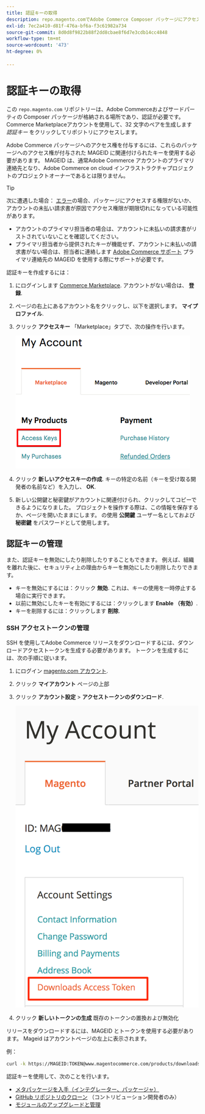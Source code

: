 ```yaml
---
title: 認証キーの取得
description: repo.magento.comでAdobe Commerce Composer パッケージにアクセスするための資格情報を取得するには、次の手順に従います。
exl-id: 7ec2a410-d81f-476a-bf6a-f3c61982a734
source-git-commit: 8d0d8f9822b88f2dd8cbae8f6d7e3cdb14cc4848
workflow-type: tm+mt
source-wordcount: '473'
ht-degree: 0%

---
```


# 認証キーの取得

この `repo.magento.com` リポジトリーは、Adobe Commerceおよびサードパーティの Composer パッケージが格納される場所であり、認証が必要です。 Commerce Marketplaceアカウントを使用して、32 文字のペアを生成します *認証キー* をクリックしてリポジトリにアクセスします。

Adobe Commerce パッケージへのアクセス権を付与するには、これらのパッケージへのアクセス権が付与された MAGEID に関連付けられたキーを使用する必要があります。 MAGEID は、通常Adobe Commerce アカウントのプライマリ連絡先となり、Adobe Commerce on cloud インフラストラクチャプロジェクトのプロジェクトオーナーであるとは限りません。

>[!TIP]
>
>次に遭遇した場合： [エラー](https://experienceleague.adobe.com/docs/commerce-knowledge-base/kb/troubleshooting/deployment/magento-commerce-cloud-repo-could-not-be-accessed-403-forbidden-or-404-not-found-error-when-deploying.html)の場合、パッケージにアクセスする権限がないか、アカウントの未払い請求書が原因でアクセス権限が期限切れになっている可能性があります。
>
>* アカウントのプライマリ担当者の場合は、アカウントに未払いの請求書がリストされていないことを確認してください。
>* プライマリ担当者から提供されたキーが機能せず、アカウントに未払いの請求書がない場合は、担当者に連絡します [Adobe Commerce サポート](https://experienceleague.adobe.com/docs/commerce-knowledge-base/kb/help-center-guide/magento-help-center-user-guide.html#submit-ticket) プライマリ連絡先の MAGEID を使用する際にサポートが必要です。

認証キーを作成するには：

1. にログインします [Commerce Marketplace](https://commercemarketplace.adobe.com/). アカウントがない場合は、 **登録**.

1. ページの右上にあるアカウント名をクリックし、以下を選択します。 **マイプロファイル**.

1. クリック **アクセスキー** 「Marketplace」タブで、次の操作を行います。

   ![Commerce Marketplaceで安全なアクセスキーを入手](../../assets/installation/cloud_access-key.png)

1. クリック **新しいアクセスキーの作成**. キーの特定の名前（キーを受け取る開発者の名前など）を入力し、 **OK**.

1. 新しい公開鍵と秘密鍵がアカウントに関連付けられ、クリックしてコピーできるようになりました。 プロジェクトを操作する際は、この情報を保存するか、ページを開いたままにします。 の使用 **公開鍵** ユーザー名としておよび **秘密鍵** をパスワードとして使用します。

## 認証キーの管理

また、認証キーを無効にしたり削除したりすることもできます。 例えば、組織を離れた後に、セキュリティ上の理由からキーを無効にしたり削除したりできます。

* キーを無効にするには：クリック **無効**. これは、キーの使用を一時停止する場合に実行できます。
* 以前に無効にしたキーを有効にするには：クリックします **Enable （有効）**.
* キーを削除するには：クリックします **削除**.

### SSH アクセストークンの管理

SSH を使用してAdobe Commerce リリースをダウンロードするには、ダウンロードアクセストークンを生成する必要があります。 トークンを生成するには、次の手順に従います。

1. にログイン [magento.com アカウント](https://account.magento.com/customer/account/login).
1. クリック **マイアカウント** ページの上部
1. クリック **アカウント設定** > **アクセストークンのダウンロード**.

   ![キーへのアクセス](../../assets/installation/connect_keys1.png)

1. クリック **新しいトークンの生成** 既存のトークンの置換および無効化

リリースをダウンロードするには、MAGEID とトークンを使用する必要があります。 Mageid はアカウントページの左上に表示されます。

例：

```bash
curl -k https://MAGEID:TOKEN@www.magentocommerce.com/products/downloads/info/help
```

認証キーを使用して、次のことを行います。

* [メタパッケージを入手（インテグレーター、パッケージャ）](../composer.md)
* [GitHub リポジトリのクローン](https://developer.adobe.com/commerce/contributor/guides/install/clone-repository/) （コントリビューション開発者のみ）
* [モジュールのアップグレードと管理](../../upgrade/modules/upgrade.md)
